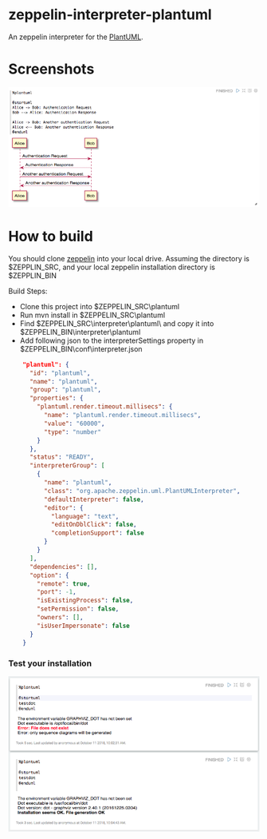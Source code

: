 # zeppelin-interpreter-plantuml

An zeppelin interpreter for the [PlantUML](http://plantuml.com/). 

# Screenshots

![Alice and Bot](./data/alice-bob.png)

# How to build

You should clone [zeppelin](https://github.com/apache/zeppelin) into your local drive. Assuming the directory is $ZEPPLIN_SRC, and your local zeppelin installation directory is $ZEPPLIN_BIN

Build Steps:

  - Clone this project into $ZEPPELIN_SRC\plantuml
  - Run mvn install in $ZEPPELIN_SRC\plantuml
  - Find $ZEPPELIN_SRC\interpreter\plantuml\ and copy it into $ZEPPELIN_BIN\interpreter\plantuml
  - Add following json to the interpreterSettings property in $ZEPPELIN_BIN\conf\interpreter.json

```json
    "plantuml": {
      "id": "plantuml",
      "name": "plantuml",
      "group": "plantuml",
      "properties": {
        "plantuml.render.timeout.millisecs": {
          "name": "plantuml.render.timeout.millisecs",
          "value": "60000",
          "type": "number"
        }
      },
      "status": "READY",
      "interpreterGroup": [
        {
          "name": "plantuml",
          "class": "org.apache.zeppelin.uml.PlantUMLInterpreter",
          "defaultInterpreter": false,
          "editor": {
            "language": "text",
            "editOnDblClick": false,
            "completionSupport": false
          }
        }
      ],
      "dependencies": [],
      "option": {
        "remote": true,
        "port": -1,
        "isExistingProcess": false,
        "setPermission": false,
        "owners": [],
        "isUserImpersonate": false
      }
    }
```

### Test your installation

![Testing](./data/testdot.png)
